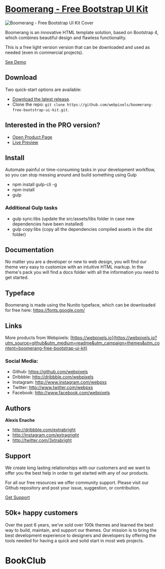 # [Boomerang - Free Bootstrap UI Kit](https://preview.webpixels.io/boomerang-free-bootstrap-ui-kit/?utm_source=github&utm_medium=readme&utm_campaign=themes&utm_content=boomerang-free-bootstrap-ui-kit)

![Boomerang - Free Bootstrap UI Kit Cover](https://webpixels.s3.eu-central-1.amazonaws.com/public/github/boomerang-free-bootstrap-ui-kit.jpg "Boomerang - Free Bootstrap UI Kit")

Boomerang is an innovative HTML template solution, based on Bootstrap 4, which combines beautiful design and flawless functionality.

This is a free light version version that can be downloaded and used as needed (even in commercial projects).

[See Demo](https://preview.webpixels.io/boomerang-free-bootstrap-ui-kit?utm_source=github&utm_medium=readme&utm_campaign=themes&utm_content=boomerang-free-bootstrap-ui-kit)

## Download

Two quick-start options are available:

- [Download the latest release](https://github.com/webpixels/boomerang-free-bootstrap-ui-kit/archive/master.zip).
- Clone the repo: `git clone https://github.com/webpixels/boomerang-free-bootstrap-ui-kit.git`.

## Interested in the PRO version?

- [Open Product Page](https://webpixels.io/themes/boomerang-multipurpose-bootstrap-theme?utm_source=github&utm_medium=readme&utm_campaign=themes&utm_content=boomerang-free-bootstrap-ui-kit)
- [Live Preview](https://preview.webpixels.io/boomerang-multipurpose-bootstrap-theme?utm_source=github&utm_medium=readme&utm_campaign=themes&utm_content=boomerang-free-bootstrap-ui-kit)

## Install

Automate painful or time-consuming tasks in your development workflow, so you can stop messing around and build something using Gulp

- npm install gulp-cli -g
- npm install
- gulp

### Additional Gulp tasks

- gulp sync:libs (update the src/assets/libs folder in case new dependencies have been installed)
- gulp copy:libs (copy all the dependencies compiled assets in the dist folder)

## Documentation

No matter you are a developer or new to web design, you will find our theme very easy to customize with an intuitive HTML markup. In the theme's pack you will find a docs folder with all the information you need to get started.

## Typeface

Boomerang is made using the Nunito typeface, which can be downloaded for free here: https://fonts.google.com/

## Links

More products from Webpixels: [https://webpixels.io](https://webpixels.io?utm_source=github&utm_medium=readme&utm_campaign=themes&utm_content=boomerang-free-bootstrap-ui-kit)

### Social Media:

- Github: <https://github.com/webpixels>
- Dribbble: <http://dribbble.com/webpixels>
- Instagram: <http://www.instagram.com/webpxs>
- Twitter: <http://www.twitter.com/webpxs>
- Facebook: <http://www.facebook.com/webpixels>

## Authors

**Alexis Enache**

+ <http://dribbble.com/extrabright>
+ <http://instagram.com/extragright>
+ <http://twitter.com/3xtrabright>

## Support

We create long lasting relationships with our customers and we want to offer you the best help in order to get started with any of our products.

For all our free resources we offer community support. Please visit our Github repository and post your issue, suggestion, or contribution.

[Get Support](https://github.com/webpixels/boomerang-free-bootstrap-ui-kit/issues)

## 50k+ happy customers

Over the past 6 years, we’ve sold over 100k themes and learned the best way to build, maintain, and support our themes. Our mission is to bring the best development experience to designers and developers by offering the tools needed for having a quick and solid start in most web projects.
# BookClub
